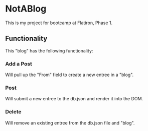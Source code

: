# NotABlog

This is my project for bootcamp at Flatiron, Phase 1.

## Functionality

This "blog" has the following functionality:

### Add a Post

Will pull up the "From" field to create a new entree in a "blog".

### Post

Will submit a new entree to the db.json and render it into the DOM.

### Delete

Will remove an existing entree from the db.json file and "blog".